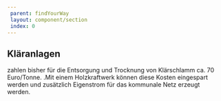 ```yaml
---
 parent: findYourWay
 layout: component/section
 index: 0
---
```


## Kläranlagen 
zahlen bisher für die Entsorgung und Trocknung von Klärschlamm ca. 70 Euro/Tonne. .Mit einem Holzkraftwerk können diese Kosten eingespart werden und zusätzlich Eigenstrom für das kommunale Netz erzeugt werden. 